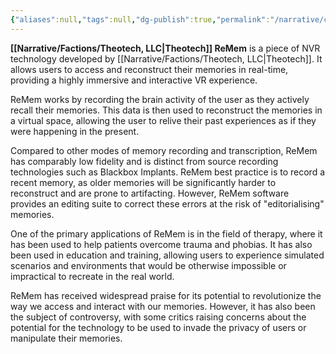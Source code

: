 ```yaml
---
{"aliases":null,"tags":null,"dg-publish":true,"permalink":"/narrative/concepts/tech/theotech-products/theotech-re-mem/","dgPassFrontmatter":true}
---
```


**[[Narrative/Factions/Theotech, LLC\|Theotech]] ReMem** is a piece of NVR technology developed by [[Narrative/Factions/Theotech, LLC\|Theotech]]. It allows users to access and reconstruct their memories in real-time, providing a highly immersive and interactive VR experience.

ReMem works by recording the brain activity of the user as they actively recall their memories. This data is then used to reconstruct the memories in a virtual space, allowing the user to relive their past experiences as if they were happening in the present.

Compared to other modes of memory recording and transcription, ReMem has comparably low fidelity and is distinct from source recording technologies such as Blackbox Implants. ReMem best practice is to record a recent memory, as older memories will be significantly harder to reconstruct and are prone to artifacting. However, ReMem software provides an editing suite to correct these errors at the risk of "editorialising" memories.

One of the primary applications of ReMem is in the field of therapy, where it has been used to help patients overcome trauma and phobias. It has also been used in education and training, allowing users to experience simulated scenarios and environments that would be otherwise impossible or impractical to recreate in the real world.

ReMem has received widespread praise for its potential to revolutionize the way we access and interact with our memories. However, it has also been the subject of controversy, with some critics raising concerns about the potential for the technology to be used to invade the privacy of users or manipulate their memories.
